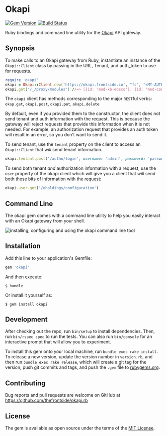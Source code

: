 # Okapi
[![Gem Version](https://badge.fury.io/rb/okapi.svg)](https://badge.fury.io/rb/okapi)
[![Build Status](https://travis-ci.org/thefrontside/okapi.rb.svg?branch=master)](https://travis-ci.org/thefrontside/okapi.rb)

Ruby bindings and command line utility for the [Okapi][1] API gateway.

## Synopsis

To make calls to an Okapi gateway from Ruby, instantiate an instance
of the `Okapi::Client` class by passing in the URL, Tenant, and
auth_token to use for requests.

``` ruby
require 'okapi'
okapi = Okapi::Client.new('https://okapi.frontside.io', "fs", "<MY-AUTH-TOKEN>")
okapi.get("/_/proxy/modules") //=> [{id: 'mod-kb-ebsco'}, {id: 'mod-config'}]
```

The `okapi` client has methods corresponding to the major `REST`ful
verbs: `okap.get`, `okapi.post`, `okapi.put`, `okapi.delete`

By default, even if you provided them to the constructor, the client
does not send tenant and auth information with the request. This is
because the gateway will reject requests that provide this information
when it is not needed. For example, an authorization request that
provides an auth token will result in an error, so you don't want to
send it.

To send tenant, use the `tenant` property on the client
to access an `Okapi::Client` that _will_ send tenant information.

``` ruby
okapi.tentant.post('/authn/login', username: 'admin', password: 'password')
```

To send both tenant _and_ authorization information with a request,
use the `user` property of the okapi client which will give you a
client that _will_ send both these bits of information with the
request:

``` ruby
okapi.user.get('/eholdings/configuration')
```

## Command Line

The okapi gem comes with a command line utility to help you easily
interact with an Okapi gateway from your shell.

![installing, configuring and using the okapi command line
tool](okapi-command-line.gif "Okapi Command Line Demo")

## Installation

Add this line to your application's Gemfile:

```ruby
gem 'okapi'
```

And then execute:

    $ bundle

Or install it yourself as:

    $ gem install okapi


## Development

After checking out the repo, run `bin/setup` to install dependencies. Then, run `bin/rspec spec` to run the tests. You can also run `bin/console` for an interactive prompt that will allow you to experiment.

To install this gem onto your local machine, run `bundle exec rake install`. To release a new version, update the version number in `version.rb`, and then run `bundle exec rake release`, which will create a git tag for the version, push git commits and tags, and push the `.gem` file to [rubygems.org](https://rubygems.org).

## Contributing

Bug reports and pull requests are welcome on GitHub at https://github.com/thefrontside/okapi.rb

## License

The gem is available as open source under the terms of the [MIT License](http://opensource.org/licenses/MIT).

[1]: https://github.com/folio-org/okapi
